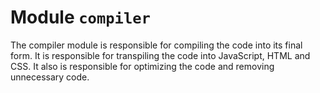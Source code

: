 # Module `compiler`

The compiler module is responsible for compiling the code into its final form. It is responsible for
transpiling the code into JavaScript, HTML and CSS. It also is responsible for optimizing the code
and removing unnecessary code.
